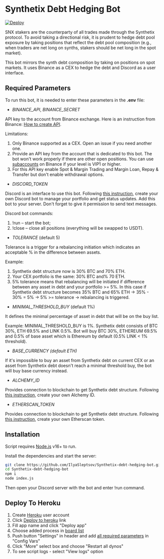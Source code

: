 # Synthetix Debt Hedging Bot

<a href="https://heroku.com/deploy?template=https://github.com/mylifeiscrypto/Synthetix-debt-hedging-bot">
  <img src="https://www.herokucdn.com/deploy/button.svg" alt="Deploy">
</a>

SNX stakers are the counterparty of all trades made through the Synthetix protocol. To avoid taking a directional risk, it is prudent to hedge debt pool exposure by taking positions that reflect the debt pool composition (e.g., when traders are net long on synths, stakers should be net long in the spot market). 

This bot mirrors the synth debt composition by taking on positions on spot markets. It uses Binance as a CEX to hedge the debt and Discord as a user interface.


   
## Required Parameters
To run this bot, it is needed to enter these parameters in the **.env** file:

- *BINANCE_API*, *BINANCE_SECRET* 
  
API key to the account from Binance exchange. Here is an instruction from Binance: [How to create API](https://www.binance.com/en/support/faq/360002502072).
  
Limitations:
1. Only Binance supported as a CEX. Open an issue if you need another one.
2. Provide an API key from the account that is dedicated to this bot. The bot won't work properly if there are other open positions. You can use [subaccounts](https://www.binance.com/en/support/faq/360020632811) on Binance if your level is VIP1 or higher.
3. For this API key enable Spot & Margin Trading and Margin Loan, Repay & Transfer but don't enable withdrawal options.

- *DISCORD_TOKEN*

Discord is an interface to use this bot. Following [this instruction](https://www.writebots.com/discord-bot-token/), create your own Discord bot to manage your portfolio and get status updates. Add this bot to your server. Don't forget to give it permission to send text messages.

Discord bot commands:
1. !run – start the bot;
2. !close – close all positions (everything will be swapped to USDT).

- *TOLERANCE* (default 5)

Tolerance is a trigger for a rebalancing initiation which indicates an acceptable % in the difference between assets.

Example:
1. Synthetix debt structure now is 30% BTC and 70% ETH.
2. Your CEX portfolio is the same: 30% BTC and% 70 ETH.
3. 5% tolerance means that rebalancing will be initiated if difference between any asset in debt and your portfolio >= 5%. In this case if Synthetix debt structure becomes 35% BTC and 65% ETH -> 35% - 30% = 5% -> 5% >= tolerance -> rebalancing is triggered. 

- *MINIMAL_THRESHOLD_BUY* (default 1%)

It defines the minimal percentage of asset in debt that will be on the buy list. 

Example: MINIMAL_THRESHOLD_BUY is 1%. Synthetix debt consists of BTC 30%, ETH 69.5% and LINK 0.5%. Bot will buy BTC 30%, ETHEREUM 69.5% and 0.5% of base asset which is Ethereum by default (0.5% LINK < 1% threshold). 

- *BASE_CURRENCY (default ETH)*

If it's impossible to buy an asset from Synthetix debt on current CEX or an asset from Synthetix debt doesn't reach a minimal threshold buy, the bot will buy base currency instead.

- *ALCHEMY_ID*
  
Provides connection to blockchain to get Synthetix debt structure. Following [this instruction](https://docs.alchemy.com/alchemy/introduction/getting-started), create your own Alchemy ID. 

- *ETHERSCAN_TOKEN*

Provides connection to blockchain to get Synthetix debt structure. Following [this instruction](https://etherscan.io/apidocs), create your own Etherscan token.


## Installation

Script requires [Node.js](https://nodejs.org/) v16+ to run.

Install the dependencies and start the server:

```sh
git clone https://github.com/IlyaSleptsov/Synthetix-debt-hedging-bot.git
cd Synthetix-debt-hedging-bot
npm i
node index.js
```
Then open your Discord server with the bot and enter !run command.


## Deploy To Heroku

1. Create [Heroku](https://heroku.com) user account
2. Click [Deploy to heroku](https://heroku.com/deploy?template=https://github.com/IlyaSleptsov/Synthetix-debt-hedging-bot) link
3. Fill app name and click "Deploy app"
4. Choose added process in [board list](https://dashboard.heroku.com/apps)
5. Push button "Settings" in header and add [all required parameters](https://github.com/IlyaSleptsov/Synthetix-debt-hedging-bot#required-parameters) in "Config Vars"
6. Click "More" select box and choose "Restart all dynos"
7. To see script logs - select "View logs" option

